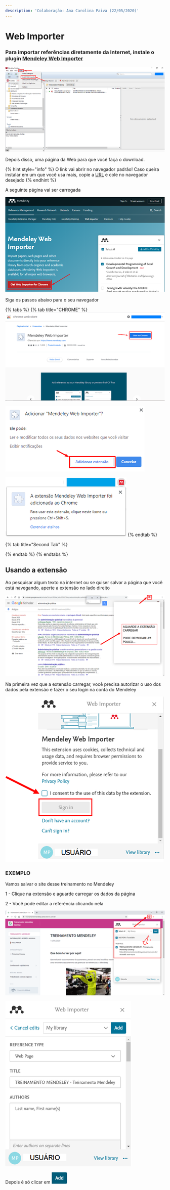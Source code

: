 ```yaml
---
description: 'Colaboração: Ana Carolina Paiva (22/05/2020)'
---
```


# Web Importer

### Para importar referências diretamente da Internet, instale o plugin [Mendeley Web Importer](https://www.mendeley.com/reference-management/web-importer/)

![](../.gitbook/assets/image%20%2831%29.png)

Depois disso, uma página da Web para que você faça o download.

{% hint style="info" %}
O link vai abrir no navegador padrão! Caso queira instalar em um que você usa mais, copie a [URL](https://www.mendeley.com/reference-management/web-importer/) e cole no navegador desejado
{% endhint %}

A seguinte página vai ser carregada

![](../.gitbook/assets/image%20%2830%29.png)

Siga os passos abaixo para o seu navegador

{% tabs %}
{% tab title="CHROME" %}
![](../.gitbook/assets/image%20%2836%29.png)

![](../.gitbook/assets/image%20%2829%29.png)

![](../.gitbook/assets/image%20%2838%29.png)
{% endtab %}

{% tab title="Second Tab" %}

{% endtab %}
{% endtabs %}

## Usando a extensão

Ao pesquisar algum texto na internet ou se quiser salvar a página que você está navegando, aperte a extensão no lado direito

![](../.gitbook/assets/image%20%2851%29.png)

Na primeira vez que a extensão carregar, você precisa autorizar o uso dos dados pela extensão e fazer o seu login na conta do Mendeley

![](../.gitbook/assets/image%20%2852%29.png)

### EXEMPLO

Vamos salvar o site desse treinamento no Mendeley

1 - Clique na extensão e aguarde carregar os dados da página

2 - Você pode editar a referência clicando nela

![](../.gitbook/assets/image%20%2853%29.png)

![](../.gitbook/assets/image%20%2832%29.png)

Depois é só clicar em ![](../.gitbook/assets/image%20%2842%29.png) 

